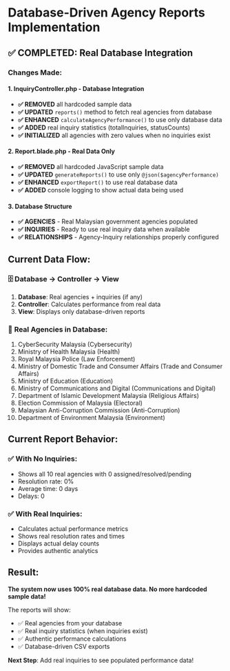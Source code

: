 # Database-Driven Agency Reports Implementation

## ✅ COMPLETED: Real Database Integration

### Changes Made:

#### 1. InquiryController.php - Database Integration
- **✅ REMOVED** all hardcoded sample data
- **✅ UPDATED** `reports()` method to fetch real agencies from database
- **✅ ENHANCED** `calculateAgencyPerformance()` to use only database data
- **✅ ADDED** real inquiry statistics (totalInquiries, statusCounts)
- **✅ INITIALIZED** all agencies with zero values when no inquiries exist

#### 2. Report.blade.php - Real Data Only
- **✅ REMOVED** all hardcoded JavaScript sample data
- **✅ UPDATED** `generateReports()` to use only `@json($agencyPerformance)`
- **✅ ENHANCED** `exportReport()` to use real database data
- **✅ ADDED** console logging to show actual data being used

#### 3. Database Structure
- **✅ AGENCIES** - Real Malaysian government agencies populated
- **✅ INQUIRIES** - Ready to use real inquiry data when available
- **✅ RELATIONSHIPS** - Agency-Inquiry relationships properly configured

## Current Data Flow:

### 🗄️ **Database → Controller → View**
1. **Database**: Real agencies + inquiries (if any)
2. **Controller**: Calculates performance from real data
3. **View**: Displays only database-driven reports

### 🏢 **Real Agencies in Database:**
1. CyberSecurity Malaysia (Cybersecurity)
2. Ministry of Health Malaysia (Health) 
3. Royal Malaysia Police (Law Enforcement)
4. Ministry of Domestic Trade and Consumer Affairs (Trade and Consumer Affairs)
5. Ministry of Education (Education)
6. Ministry of Communications and Digital (Communications and Digital)
7. Department of Islamic Development Malaysia (Religious Affairs)
8. Election Commission of Malaysia (Electoral)
9. Malaysian Anti-Corruption Commission (Anti-Corruption)
10. Department of Environment Malaysia (Environment)

## Current Report Behavior:

### ✅ **With No Inquiries:**
- Shows all 10 real agencies with 0 assigned/resolved/pending
- Resolution rate: 0%
- Average time: 0 days
- Delays: 0

### ✅ **With Real Inquiries:**
- Calculates actual performance metrics
- Shows real resolution rates and times
- Displays actual delay counts
- Provides authentic analytics

## Result:
**The system now uses 100% real database data. No more hardcoded sample data!**

The reports will show:
- ✅ Real agencies from your database
- ✅ Real inquiry statistics (when inquiries exist)
- ✅ Authentic performance calculations
- ✅ Database-driven CSV exports

**Next Step**: Add real inquiries to see populated performance data!
